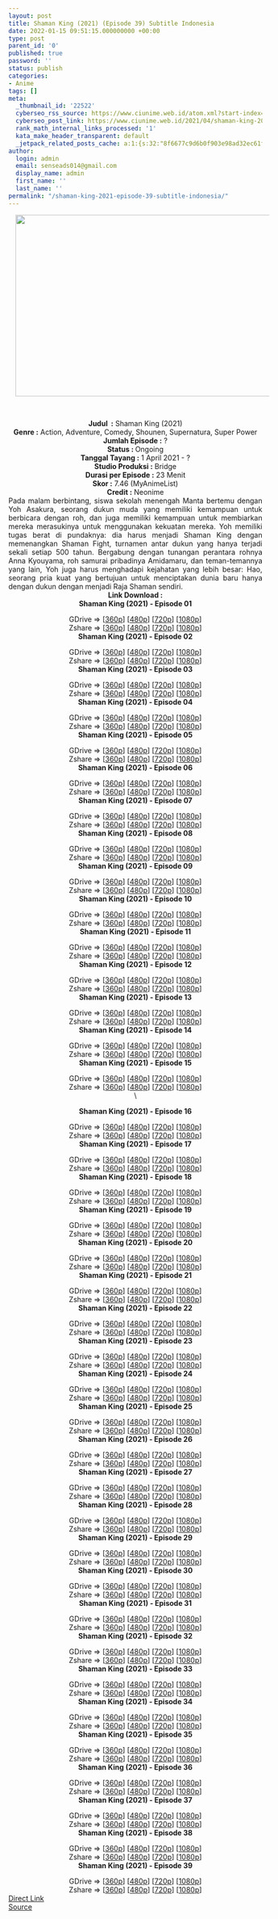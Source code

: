 ```yaml
---
layout: post
title: Shaman King (2021) (Episode 39) Subtitle Indonesia
date: 2022-01-15 09:51:15.000000000 +00:00
type: post
parent_id: '0'
published: true
password: ''
status: publish
categories:
- Anime
tags: []
meta:
  _thumbnail_id: '22522'
  cyberseo_rss_source: https://www.ciunime.web.id/atom.xml?start-index=1
  cyberseo_post_link: https://www.ciunime.web.id/2021/04/shaman-king-2021-subtitle-indonesia.html
  rank_math_internal_links_processed: '1'
  kata_make_header_transparent: default
  _jetpack_related_posts_cache: a:1:{s:32:"8f6677c9d6b0f903e98ad32ec61f8deb";a:2:{s:7:"expires";i:1663255702;s:7:"payload";a:0:{}}}
author:
  login: admin
  email: senseads014@gmail.com
  display_name: admin
  first_name: ''
  last_name: ''
permalink: "/shaman-king-2021-episode-39-subtitle-indonesia/"
---
```

<div>
<div class="separator" style="clear: both; text-align: center;"><a href="https://1.bp.blogspot.com/-QbmpxzfxvNE/YGxEXfVA1MI/AAAAAAAAehQ/IMJiOjQQ3hQ-7Ds8k0SjZ2a4D7CM-6JuwCLcBGAsYHQ/s1280/Shaman%2BKing%2B%25282021%2529.jpg" style="margin-left: 1em; margin-right: 1em;"><img border="0" data-original-height="720" data-original-width="1280" height="360" src="{{ site.baseurl }}/assets/2022/01/Shaman%2BKing%2B%25282021%2529.jpg" width="640" /></a></div>
<p><b><br /></b></div>
<div style="text-align: center;"><b style="font-weight: bold;">Judul</b><b style="font-weight: bold;"><b> </b>&nbsp;:</b> Shaman King (2021)</div>
<div style="text-align: center;"><b><b>Genre :</b></b> Action, Adventure, Comedy, Shounen, Supernatura, Super Power</div>
<div style="text-align: center;"><b>Jumlah Episode :</b> ?<br /><b>Status : </b>Ongoing<br /><b>Tanggal Tayang :</b> 1 April 2021&nbsp;- ?<br /><b>Studio Produksi :</b> Bridge<br /><b>Durasi per Episode :</b> 23 Menit</div>
<div style="text-align: center;"><b>Skor :</b> 7.46 (MyAnimeList)<br /><b>Credit :</b> Neonime</div>
<div style="text-align: center;"></div>
<div style="text-align: justify;">Pada malam berbintang, siswa sekolah menengah Manta bertemu dengan Yoh Asakura, seorang dukun muda yang memiliki kemampuan untuk berbicara dengan roh, dan juga memiliki kemampuan untuk membiarkan mereka merasukinya untuk menggunakan kekuatan mereka. Yoh memiliki tugas berat di pundaknya: dia harus menjadi Shaman King dengan memenangkan Shaman Fight, turnamen antar dukun yang hanya terjadi sekali setiap 500 tahun. Bergabung dengan tunangan perantara rohnya Anna Kyouyama, roh samurai pribadinya Amidamaru, dan teman-temannya yang lain, Yoh juga harus menghadapi kejahatan yang lebih besar: Hao, seorang pria kuat yang bertujuan untuk menciptakan dunia baru hanya dengan dukun dengan menjadi Raja Shaman sendiri.</div>
<div style="text-align: justify;"></div>
<div style="text-align: justify;"></div>
<div style="text-align: center;"><b>Link Download :</b></div>
<div style="text-align: center;"><b>Shaman King (2021) - Episode 01</b></p>
<div style="text-align: center;">GDrive =&gt; [<a href="https://reupload.org/knztudgayrgc" target="_blank" rel="noopener">360p</a>] [<a href="https://drive.google.com/uc?export=download&amp;id=1iS9JbHMPZ5DYm9Mndfcgt36Y7OZG_IFv" target="_blank" rel="noopener">480p</a>] [<a href="https://drive.google.com/uc?export=download&amp;id=1XgKUFBr-3a9tfhq-VLZnlbET4BR7iiLO" target="_blank" rel="noopener">720p</a>] [<a href="https://drive.google.com/uc?export=download&amp;id=17CKIX3hvN7v1HtS2JtCof2Hz_nXyhKGo" target="_blank" rel="noopener">1080p</a>]<br />Zshare =&gt; [<a href="https://www94.zippyshare.com/v/pPIC3qtw/file.html" target="_blank" rel="noopener">360p</a>] [<a href="https://www94.zippyshare.com/v/luO0SINN/file.html" target="_blank" rel="noopener">480p</a>] [<a href="https://www94.zippyshare.com/v/dpLXOvUQ/file.html" target="_blank" rel="noopener">720p</a>] [<a href="https://www104.zippyshare.com/v/GqjRxlwp/file.html" target="_blank" rel="noopener">1080p</a>] </div>
<div style="text-align: center;"><b>Shaman King (2021) - Episode 02</b></p>
<div>GDrive =&gt; [<a href="https://elsfile.org/download.php?ZnRxS1JxU2I4bmR6bVllZ2pCbEJiNnd4a3RkbWE4V0JPY3diUTZmamJtdz06OrV8Lbn4m%2Fim2XhMgtkAVGM%3D" target="_blank" rel="noopener">360p</a>] [<a href="https://drive.google.com/uc?export=download&amp;id=12RlUwc3uLEwi-9HIQB2PzUCNf4c334XZ" target="_blank" rel="noopener">480p</a>] [<a href="https://drive.google.com/uc?export=download&amp;id=1BdZrqsH0zyPX2WhkcTiTut-r2Rp3_Xsc" target="_blank" rel="noopener">720p</a>] [<a href="https://drive.google.com/uc?export=download&amp;id=1ww4_nkSDcsgvUBmvWy1ex6N-cSdH1alO" target="_blank" rel="noopener">1080p</a>]<br />Zshare =&gt; [<a href="https://www86.zippyshare.com/v/aPOntjFa/file.html" target="_blank" rel="noopener">360p</a>] [<a href="https://www110.zippyshare.com/v/pv673lgm/file.html" target="_blank" rel="noopener">480p</a>] [<a href="https://www39.zippyshare.com/v/WbJyjJoi/file.html" target="_blank" rel="noopener">720p</a>] [<a href="https://www24.zippyshare.com/v/3x2wP4Go/file.html" target="_blank" rel="noopener">1080p</a>]</div>
<div><b>Shaman King (2021) - Episode 03</b></p>
<div>GDrive =&gt; [<a href="https://elsfile.org/download.php?QUl6RFVDd1Via3RvOVRnN2xEVk5lNHRmRkh4SDZLV3BpbXA5N1ZGTGtyZz06OuppBcI3j%2FaFaFQS9KEDo74%3D" target="_blank" rel="noopener">360p</a>] [<a href="https://drive.google.com/uc?export=download&amp;id=1RiFEuyra4b1SLdMB45pdJk2sLHebk53k" target="_blank" rel="noopener">480p</a>] [<a href="https://drive.google.com/uc?export=download&amp;id=1oXU3yLZAzC5JhU03BfNwRB-CkWvujaNZ" target="_blank" rel="noopener">720p</a>] [<a href="https://drive.google.com/uc?export=download&amp;id=1QAUWgGXmozxKSwYlMlaOM8KPomcOWWdX" target="_blank" rel="noopener">1080p</a>]<br />Zshare =&gt; [<a href="https://www26.zippyshare.com/v/syEbFdXX/file.html" target="_blank" rel="noopener">360p</a>] [<a href="https://www104.zippyshare.com/v/K12qfKs3/file.html" target="_blank" rel="noopener">480p</a>] [<a href="https://www54.zippyshare.com/v/kC7kAb6s/file.html" target="_blank" rel="noopener">720p</a>] [<a href="https://www120.zippyshare.com/v/Zqpf9D5H/file.html" target="_blank" rel="noopener">1080p</a>]</div>
</div>
<div><b>Shaman King (2021) - Episode 04</b></p>
<div>GDrive =&gt; [<a href="https://elsfile.org/download.php?eHpBcHJQdzIzb09UMXFhamNKZVVZK3pLaFA5TmJ0dUkyekNucmg3TGxYMD06Ou58KIGrQKXrtkHIL3GMZ7s%3D" target="_blank" rel="noopener">360p</a>] [<a href="https://drive.google.com/uc?export=download&amp;id=18_j6_Xu0G1dqMc_pHJsEKz4rGI5xE5Kw" target="_blank" rel="noopener">480p</a>] [<a href="https://drive.google.com/uc?export=download&amp;id=1v6osSz_FKn2KYfM7KKXbQvvQ89eV3fRL" target="_blank" rel="noopener">720p</a>] [<a href="https://drive.google.com/uc?export=download&amp;id=1a_8R5NBngydNVe_m2K-6R66OVr4o3M3-" target="_blank" rel="noopener">1080p</a>]<br />Zshare =&gt; [<a href="https://www45.zippyshare.com/v/bB1vsF6g/file.html" target="_blank" rel="noopener">360p</a>] [<a href="https://www113.zippyshare.com/v/E2lF00II/file.html" target="_blank" rel="noopener">480p</a>] [<a href="https://www32.zippyshare.com/v/Bt4BaNmO/file.html" target="_blank" rel="noopener">720p</a>] [<a href="https://www87.zippyshare.com/v/hlVKiNNi/file.html" target="_blank" rel="noopener">1080p</a>]</div>
</div>
<div><b>Shaman King (2021) - Episode 05</b></p>
<div>GDrive =&gt; [<a href="https://elsfile.org/download.php?RHFlOEhhWUJOTXZyTWhub2kwNXJodEhZUGNyUHRGdzIxb1lQekFqazRCdz06OhipaZfVvBAs6MJeHcq9aes%3D" target="_blank" rel="noopener">360p</a>] [<a href="https://drive.google.com/uc?export=download&amp;id=1eoMUzSyA9Qzonw9m3tCfxHp6rlR-Q88p" target="_blank" rel="noopener">480p</a>] [<a href="https://drive.google.com/uc?export=download&amp;id=1MkF3P211r23biClvswWYHTt9lvBxlC69" target="_blank" rel="noopener">720p</a>] [<a href="https://drive.google.com/uc?export=download&amp;id=1mvq8_a-X-VbyC2H_pGoGlWFnmqBU6Ijg" target="_blank" rel="noopener">1080p</a>]<br />Zshare =&gt; [<a href="https://www12.zippyshare.com/v/AdlevKrW/file.html" target="_blank" rel="noopener">360p</a>] [<a href="https://www19.zippyshare.com/v/KXequmxV/file.html" target="_blank" rel="noopener">480p</a>] [<a href="https://www84.zippyshare.com/v/JidNT1VD/file.html" target="_blank" rel="noopener">720p</a>] [<a href="https://www108.zippyshare.com/v/1WPmSumB/file.html" target="_blank" rel="noopener">1080p</a>]</div>
</div>
<div><b>Shaman King (2021) - Episode 06</b></p>
<div>GDrive =&gt; [<a href="https://racaty.net/5n85rzafwye6" target="_blank" rel="noopener">360p</a>] [<a href="https://drive.google.com/uc?export=download&amp;id=1PQKz8SiWWAOcOBnPfJhUXshttmDqcYsI" target="_blank" rel="noopener">480p</a>] [<a href="https://drive.google.com/uc?export=download&amp;id=1-7NqW22hIxeRJLkneBbesKU4Dw0qiiIb" target="_blank" rel="noopener">720p</a>] [<a href="https://drive.google.com/uc?export=download&amp;id=1PI5vn-VN-rbkygbq2RWNAAeHE7xy5Xdq" target="_blank" rel="noopener">1080p</a>]<br />Zshare =&gt; [<a href="https://www67.zippyshare.com/v/sia7dVxY/file.html" target="_blank" rel="noopener">360p</a>] [<a href="https://www85.zippyshare.com/v/zPX1QoSa/file.html" target="_blank" rel="noopener">480p</a>] [<a href="https://www4.zippyshare.com/v/5vTxkF7N/file.html" target="_blank" rel="noopener">720p</a>] [<a href="https://www4.zippyshare.com/v/elmRq6zS/file.html" target="_blank" rel="noopener">1080p</a>]</div>
</div>
<div><b>Shaman King (2021) - Episode 07</b></p>
<div>GDrive =&gt; [<a href="https://elsfile.org/download.php?MEF0ZHBhYnBNZ08yWVhac1pScDE0TlY4dGN0MHZZNTZUY3pIWHpIKzc1VT06OvNhZLxZ6jj2CcSvF96eEkU%3D" target="_blank" rel="noopener">360p</a>] [<a href="https://drive.google.com/uc?export=download&amp;id=1vCKX9uiw392ecLuEs8kg4TIbnH-l22jk" target="_blank" rel="noopener">480p</a>] [<a href="https://drive.google.com/uc?export=download&amp;id=1L4bkhrbmQpjlTvsJKNd2ojMK6pVpzl2l" target="_blank" rel="noopener">720p</a>] [<a href="https://drive.google.com/uc?export=download&amp;id=1WcbzDIdvynFFbptihfjcxQmrvhXnY35X" target="_blank" rel="noopener">1080p</a>]<br />Zshare =&gt; [<a href="https://www97.zippyshare.com/v/hGq68nuz/file.html" target="_blank" rel="noopener">360p</a>] [<a href="https://www26.zippyshare.com/v/6bFxYTMB/file.html" target="_blank" rel="noopener">480p</a>] [<a href="https://www104.zippyshare.com/v/nRTChC1x/file.html" target="_blank" rel="noopener">720p</a>] [<a href="https://www3.zippyshare.com/v/ZCNKlb6U/file.html" target="_blank" rel="noopener">1080p</a>]</div>
</div>
<div><b>Shaman King (2021) - Episode 08</b></p>
<div>GDrive =&gt; [<a href="https://elsfile.org/download.php?SUo5Q1BZNDhabjdpdmZpQVZCbHlNclhEazVBV3cySkVra1U3dkw5a29Faz06Olj1ifWSjcR67l%2BMxerJtBE%3D" target="_blank" rel="noopener">360p</a>] [<a href="https://drive.google.com/uc?export=download&amp;id=1FDFlWCNbc_RD3MagLGsoPeUjhCR1-Xou" target="_blank" rel="noopener">480p</a>] [<a href="https://drive.google.com/uc?export=download&amp;id=1bDz8hZlxIpuMqWvRW7bpr0aMDTm_GgAb" target="_blank" rel="noopener">720p</a>] [<a href="https://drive.google.com/uc?export=download&amp;id=1OmISKlit1utgWNapK5cvV1U52eH78Fjt" target="_blank" rel="noopener">1080p</a>]<br />Zshare =&gt; [<a href="https://www101.zippyshare.com/v/v685XctE/file.html" target="_blank" rel="noopener">360p</a>] [<a href="https://www3.zippyshare.com/v/wkTqHhoR/file.html" target="_blank" rel="noopener">480p</a>] [<a href="https://www67.zippyshare.com/v/sYMrfWHe/file.html" target="_blank" rel="noopener">720p</a>] [<a href="https://www43.zippyshare.com/v/T65U1ixo/file.html" target="_blank" rel="noopener">1080p</a>]</div>
</div>
<div><b>Shaman King (2021) - Episode 09</b></p>
<div>GDrive =&gt; [<a href="https://elsfile.org/download.php?UW5PMjNveGtjY3hlbXdlS0NaS0FhWnlLZHd0U3JSUDVOVm5lZzdvUVZEZz06Ol8z5jHxAbJ2fUEB0wr6i3Y%3D" target="_blank" rel="noopener">360p</a>] [<a href="https://drive.google.com/uc?export=download&amp;id=1bmykd0RQEQSyEk5EQH5sCg9WXXIFsg-D" target="_blank" rel="noopener">480p</a>] [<a href="https://drive.google.com/uc?export=download&amp;id=15nBNsfjYGY_AG2Pe5bhFLEw78u-DrNJv" target="_blank" rel="noopener">720p</a>] [<a href="https://drive.google.com/uc?export=download&amp;id=1zYryQI7K_trqByVXyxC_xGsFaMq1DB3o" target="_blank" rel="noopener">1080p</a>]<br />Zshare =&gt; [<a href="https://www26.zippyshare.com/v/Pf0B4Vtl/file.html" target="_blank" rel="noopener">360p</a>] [<a href="https://www78.zippyshare.com/v/rDwfeQwe/file.html" target="_blank" rel="noopener">480p</a>] [<a href="https://www16.zippyshare.com/v/hfGpwprb/file.html" target="_blank" rel="noopener">720p</a>] [<a href="https://www61.zippyshare.com/v/D01CpAlg/file.html" target="_blank" rel="noopener">1080p</a>]</div>
</div>
<div><b>Shaman King (2021) - Episode 10</b></p>
<div>GDrive =&gt; [<a href="https://elsfile.org/download.php?NThpWlZhSm5sdW9sMGZscCtCd0lqbzJBRWlheG9qSkpFYnpENlg0YzlEZz06Ol233QEyD7julFJlypZ9U9o%3D" target="_blank" rel="noopener">360p</a>] [<a href="https://acefile.co/f/46708406/neonime_sk-2021-10-480p-zip" target="_blank" rel="noopener">480p</a>] [<a href="https://acefile.co/f/46708523/neonime_sk-2021-10-720p-zip" target="_blank" rel="noopener">720p</a>] [<a href="https://acefile.co/f/46708911/neonime_sk-2021-10-1080p-zip" target="_blank" rel="noopener">1080p</a>]<br />Zshare =&gt; [<a href="https://www64.zippyshare.com/v/NN1rGS01/file.html" target="_blank" rel="noopener">360p</a>] [<a href="https://www109.zippyshare.com/v/Welypu7m/file.html" target="_blank" rel="noopener">480p</a>] [<a href="https://www73.zippyshare.com/v/nhMP6mnL/file.html" target="_blank" rel="noopener">720p</a>] [<a href="https://www75.zippyshare.com/v/qARNmIbm/file.html" target="_blank" rel="noopener">1080p</a>]</div>
</div>
<div><b>Shaman King (2021) - Episode 11</b></p>
<div>GDrive =&gt; [<a href="https://elsfile.org/download.php?MkV5a3hpSVp2QmdMRjNDT3I1SkVOb1BGVnhxWUoya0FNYW9GTzNKUDJadz06OnSmp2XBl4qXoupnPHuWtjs%3D" target="_blank" rel="noopener">360p</a>] [<a href="https://acefile.co/f/47180076/neonime_sk-2021-11-480p-zip" target="_blank" rel="noopener">480p</a>] [<a href="https://acefile.co/f/47180393/neonime_sk-2021-11-720p-zip" target="_blank" rel="noopener">720p</a>] [<a href="https://acefile.co/f/47180813/neonime_sk-2021-11-1080p-zip" target="_blank" rel="noopener">1080p</a>]<br />Zshare =&gt; [<a href="https://www80.zippyshare.com/v/xcBw5wIE/file.html" target="_blank" rel="noopener">360p</a>] [<a href="https://www40.zippyshare.com/v/Ka3gOXBl/file.html" target="_blank" rel="noopener">480p</a>] [<a href="https://www34.zippyshare.com/v/1JJ35aSm/file.html" target="_blank" rel="noopener">720p</a>] [<a href="https://www95.zippyshare.com/v/0geIXtMF/file.html" target="_blank" rel="noopener">1080p</a>]</div>
</div>
<div><b>Shaman King (2021) - Episode 12</b></p>
<div>GDrive =&gt; [<a href="https://elsfile.org/download.php?VzY3QzNkSUdmVU44OUZaODdXK1JUNEJaQ01lQ0hNcllDRThTVUpza2tRaz06OtXQVO0UGUoQIfD%2BRE%2BgvzA%3D" target="_blank" rel="noopener">360p</a>] [<a href="https://acefile.co/f/47673366/neonime_sk-2021-12-480p-zip" target="_blank" rel="noopener">480p</a>] [<a href="https://acefile.co/f/47673904/neonime_sk-2021-12-720p-zip" target="_blank" rel="noopener">720p</a>] [<a href="https://acefile.co/f/47675116/neonime_sk-2021-12-1080p-zip" target="_blank" rel="noopener">1080p</a>]<br />Zshare =&gt; [<a href="https://www12.zippyshare.com/v/9sGnf1Xg/file.html" target="_blank" rel="noopener">360p</a>] [<a href="https://www51.zippyshare.com/v/N6IX6vMk/file.html" target="_blank" rel="noopener">480p</a>] [<a href="https://www23.zippyshare.com/v/qxOA2ZhI/file.html" target="_blank" rel="noopener">720p</a>] [<a href="https://www27.zippyshare.com/v/dSHDijxa/file.html" target="_blank" rel="noopener">1080p</a>]</div>
</div>
<div><b>Shaman King (2021) - Episode 13</b></p>
<div>GDrive =&gt; [<a href="https://elsfile.org/download.php?L1JpUVlVQ0JOL044RGJzZ3JFZk9JczQ5WFpjS3ViZ2wxeE9zNlAvWFpqcz06Opjt6BODI7e80Y%2BepE06evw%3D" target="_blank" rel="noopener">360p</a>] [<a href="https://acefile.co/f/48284550/neonime_sk-2021-13-480p-zip" target="_blank" rel="noopener">480p</a>] [<a href="https://acefile.co/f/48284924/neonime_sk-2021-13-720p-zip" target="_blank" rel="noopener">720p</a>] [<a href="https://acefile.co/f/48285333/neonime_sk-2021-13-1080p-zip" target="_blank" rel="noopener">1080p</a>]<br />Zshare =&gt; [<a href="https://www43.zippyshare.com/v/C9LMitzD/file.html" target="_blank" rel="noopener">360p</a>] [<a href="https://www51.zippyshare.com/v/mFz1nNOI/file.html" target="_blank" rel="noopener">480p</a>] [<a href="https://www79.zippyshare.com/v/7ReyqbFe/file.ht" target="_blank" rel="noopener">720p</a>] [<a href="https://www120.zippyshare.com/v/x0oxEtK1/file.html" target="_blank" rel="noopener">1080p</a>]</div>
</div>
<div><b>Shaman King (2021) - Episode 14</b></p>
<div>GDrive =&gt; [<a href="https://elsfile.org/download.php?cGcvelRLVjdPMWZRM1JTUlQwcnQ4YXM2Z2lyTURaZFdhNGdrV3R3dlZlMD06OuP%2FmRI1S35N8ORTtX0gCJY%3D" target="_blank" rel="noopener">360p</a>] [<a href="https://acefile.co/f/48829156/neonime_sk-2021-14-480p-zip" target="_blank" rel="noopener">480p</a>] [<a href="https://acefile.co/f/48829262/neonime_sk-2021-14-720p-zip" target="_blank" rel="noopener">720p</a>] [<a href="https://acefile.co/f/48829730/neonime_sk-2021-14-1080p-zip" target="_blank" rel="noopener">1080p</a>]<br />Zshare =&gt; [<a href="https://www119.zippyshare.com/v/kubFkRgV/file.html" target="_blank" rel="noopener">360p</a>] [<a href="https://www100.zippyshare.com/v/i2Cu0zTb/file.html" target="_blank" rel="noopener">480p</a>] [<a href="https://www114.zippyshare.com/v/S2Wbdb0X/file.html" target="_blank" rel="noopener">720p</a>] [<a href="https://www13.zippyshare.com/v/ZeRp4EPa/file.html" target="_blank" rel="noopener">1080p</a>]</div>
</div>
<div><b>Shaman King (2021) - Episode 15</b></p>
<div>GDrive =&gt; [<a href="https://racaty.net/hx6h898eg707" target="_blank" rel="noopener">360p</a>] [<a href="https://acefile.co/f/49379904/neonime_sk-2021-15-480p-zip" target="_blank" rel="noopener">480p</a>] [<a href="https://acefile.co/f/49380302/neonime_sk-2021-15-720p-zip" target="_blank" rel="noopener">720p</a>] [<a href="https://acefile.co/f/49381125/neonime_sk-2021-15-1080p-zip" target="_blank" rel="noopener">1080p</a>]<br />Zshare =&gt; [<a href="https://www13.zippyshare.com/v/rJdD3nNS/file.html" target="_blank" rel="noopener">360p</a>] [<a href="https://www53.zippyshare.com/v/ANJN1KQI/file.html" target="_blank" rel="noopener">480p</a>] [<a href="https://www92.zippyshare.com/v/pLbEoFl2/file.html" target="_blank" rel="noopener">720p</a>] [<a href="https://www116.zippyshare.com/v/RQWv4cJi/file.html" target="_blank" rel="noopener">1080p</a>]</div>
</div>
<div>\</div>
<p><b>Shaman King (2021) - Episode 16</b></p>
<div>GDrive =&gt; [<a href="https://acefile.co/f/49973299/oploverz-sk-2021-16-mp4-360p-mp4" target="_blank" rel="noopener">360p</a>] [<a href="https://acefile.co/f/49974031/neonime_sk-2021-16-480p-zip" target="_blank" rel="noopener">480p</a>] [<a href="https://acefile.co/f/49974169/neonime_sk-2021-16-720p-zip" target="_blank" rel="noopener">720p</a>] [<a href="https://acefile.co/f/49999483/neonime_sk-2021-16-1080p-zip" target="_blank" rel="noopener">1080p</a>]<br />Zshare =&gt; [<a href="https://www83.zippyshare.com/v/ahAvcme4/file.html" target="_blank" rel="noopener">360p</a>] [<a href="https://www99.zippyshare.com/v/rLau1C7y/file.html" target="_blank" rel="noopener">480p</a>] [<a href="https://www34.zippyshare.com/v/dRrAB7LC/file.html" target="_blank" rel="noopener">720p</a>] [<a href="https://www114.zippyshare.com/v/xpCrbsRw/file.html" target="_blank" rel="noopener">1080p</a>]</div>
<div></div>
<div><b>Shaman King (2021) - Episode 17</b></p>
<div>GDrive =&gt; [<a href="https://acefile.co/f/50577483/oploverz-sk-2021-17-mp4-360p-mp4" target="_blank" rel="noopener">360p</a>] [<a href="https://acefile.co/f/50597074/sk-2021-17-480p-samehadaku-to-mp4" target="_blank" rel="noopener">480p</a>] [<a href="https://acefile.co/f/50597728/sk-2021-17-mp4hd-samehadaku-to-mp4" target="_blank" rel="noopener">720p</a>] [<a href="https://acefile.co/f/50598045/sk-2021-17-fullhd-samehadaku-to-mp4" target="_blank" rel="noopener">1080p</a>]<br />Zshare =&gt; [<a href="https://acefile.co/f/50578115/oploverz-sk-2021-17-mp4-720p-mp4" target="_blank" rel="noopener">360p</a>] [<a href="https://www62.zippyshare.com/v/SvBl1SRa/file.html" target="_blank" rel="noopener">480p</a>] [<a href="https://www12.zippyshare.com/v/49TUVEMf/file.html" target="_blank" rel="noopener">720p</a>] [<a href="https://www4.zippyshare.com/v/cGRHlQdT/file.html" target="_blank" rel="noopener">1080p</a>]</div>
</div>
<div></div>
<div><b>Shaman King (2021) - Episode 18</b></p>
<div>GDrive =&gt; [<a href="https://mir.cr/12ZMMQGX" target="_blank" rel="noopener">360p</a>] [<a href="https://acefile.co/f/52339265/neonime_sk-2021-18-480p-zip" target="_blank" rel="noopener">480p</a>] [<a href="https://acefile.co/f/52339474/neonime_sk-2021-18-720p-zip" target="_blank" rel="noopener">720p</a>] [<a href="https://acefile.co/f/52340526/neonime_sk-2021-18-1080p-zip" target="_blank" rel="noopener">1080p</a>]<br />Zshare =&gt; [<a href="https://www69.zippyshare.com/v/LNBFBtFg/file.html" target="_blank" rel="noopener">360p</a>] [<a href="https://www98.zippyshare.com/v/t9okv6Tn/file.html" target="_blank" rel="noopener">480p</a>] [<a href="https://www53.zippyshare.com/v/pIMwHlam/file.html" target="_blank" rel="noopener">720p</a>] [<a href="https://www24.zippyshare.com/v/Z0r2zI9x/file.html" target="_blank" rel="noopener">1080p</a>]</div>
</div>
<div></div>
<div><b>Shaman King (2021) - Episode 19</b></p>
<div>GDrive =&gt; [<a href="https://acefile.co/f/52916456/oploverz-sk-2021-19-mp4-360p-mp4" target="_blank" rel="noopener">360p</a>] [<a href="https://acefile.co/f/52924952/neonime_sk-2021-19-480p-zip" target="_blank" rel="noopener">480p</a>] [<a href="https://acefile.co/f/52925514/neonime_sk-2021-19-720p-zip" target="_blank" rel="noopener">720p</a>] [<a href="https://acefile.co/f/52925967/neonime_sk-2021-19-1080p-zip" target="_blank" rel="noopener">1080p</a>]<br />Zshare =&gt; [<a href="https://www66.zippyshare.com/v/Hq7LbLWT/file.html" target="_blank" rel="noopener">360p</a>] [<a href="https://www80.zippyshare.com/v/RBaiAnNl/file.html" target="_blank" rel="noopener">480p</a>] [<a href="https://www86.zippyshare.com/v/djr6OByp/file.html" target="_blank" rel="noopener">720p</a>] [<a href="https://www106.zippyshare.com/v/j55BIh19/file.html" target="_blank" rel="noopener">1080p</a>]</div>
</div>
<div></div>
<div><b>Shaman King (2021) - Episode 20</b></p>
<div>GDrive =&gt; [<a href="https://acefile.co/f/53479694/sk-2021-20-360p-samehadaku-sbs-mp4" target="_blank" rel="noopener">360p</a>] [<a href="https://acefile.co/f/53479698/sk-2021-20-480p-samehadaku-sbs-mp4" target="_blank" rel="noopener">480p</a>] [<a href="https://acefile.co/f/53479897/sk-2021-20-mp4hd-samehadaku-sbs-mp4" target="_blank" rel="noopener">720p</a>] [<a href="https://acefile.co/f/53480329/sk-2021-20-fullhd-samehadaku-sbs-mp4" target="_blank" rel="noopener">1080p</a>]<br />Zshare =&gt; [<a href="https://www6.zippyshare.com/v/oklysUfR/file.html" target="_blank" rel="noopener">360p</a>] [<a href="https://www6.zippyshare.com/v/oRIYKKKp/file.html" target="_blank" rel="noopener">480p</a>] [<a href="https://www36.zippyshare.com/v/W2EyWCJ0/file.html" target="_blank" rel="noopener">720p</a>] [<a href="https://www90.zippyshare.com/v/DWJRmKKA/file.html" target="_blank" rel="noopener">1080p</a>]</div>
</div>
<div></div>
<div><b>Shaman King (2021) - Episode 21</b></p>
<div>GDrive =&gt; [<a href="https://acefile.co/f/54005488/oploverz-sk-2021-mp4-360p-mp4" target="_blank" rel="noopener">360p</a>] [<a href="https://acefile.co/f/54008582/neonime_sk-2021-480p-zip" target="_blank" rel="noopener">480p</a>] [<a href="https://acefile.co/f/54009273/neonime_sk-2021-720p-zip" target="_blank" rel="noopener">720p</a>] [<a href="https://acefile.co/f/54009015/neonime_sk-2021-1080p-zip" target="_blank" rel="noopener">1080p</a>]<br />Zshare =&gt; [<a href="https://www101.zippyshare.com/v/asB6z38W/file.html" target="_blank" rel="noopener">360p</a>] [<a href="https://www72.zippyshare.com/v/6Lb6h36q/file.html" target="_blank" rel="noopener">480p</a>] [<a href="https://www91.zippyshare.com/v/AWYJ5sOh/file.html" target="_blank" rel="noopener">720p</a>] [<a href="https://www12.zippyshare.com/v/mCf0qfJ2/file.html" target="_blank" rel="noopener">1080p</a>]</div>
</div>
<div></div>
<div><b>Shaman King (2021) - Episode 22</b></p>
<div>GDrive =&gt; [<a href="https://racaty.net/rjjntsnqd5tj" target="_blank" rel="noopener">360p</a>] [<a href="https://acefile.co/f/54560511/neonime_sk-2021-22-480p-zip" target="_blank" rel="noopener">480p</a>] [<a href="https://acefile.co/f/54560840/neonime_sk-2021-22-720p-zip" target="_blank" rel="noopener">720p</a>] [<a href="https://acefile.co/f/54561233/neonime_sk-2021-22-1080p-zip" target="_blank" rel="noopener">1080p</a>]<br />Zshare =&gt; [<a href="https://www115.zippyshare.com/v/OYIGQ3n1/file.html" target="_blank" rel="noopener">360p</a>] [<a href="https://www92.zippyshare.com/v/yJt7aAYy/file.html" target="_blank" rel="noopener">480p</a>] [<a href="https://www105.zippyshare.com/v/YVq3PvW8/file.html" target="_blank" rel="noopener">720p</a>] [<a href="https://www28.zippyshare.com/v/6Q0tIEky/file.html" target="_blank" rel="noopener">1080p</a>]</div>
</div>
<div></div>
<div><b>Shaman King (2021) - Episode 23</b></p>
<div>GDrive =&gt; [<a href="https://acefile.co/f/55139403/oploverz-sk-2021-23-mp4-360p-mp4" target="_blank" rel="noopener">360p</a>] [<a href="https://acefile.co/f/55187952/neonime_sk-2021-23-480p-zip" target="_blank" rel="noopener">480p</a>] [<a href="https://acefile.co/f/55187957/neonime_sk-2021-23-720p-zip" target="_blank" rel="noopener">720p</a>] [<a href="https://acefile.co/f/55187965/neonime_sk-2021-23-1080p-zip" target="_blank" rel="noopener">1080p</a>]<br />Zshare =&gt; [<a href="https://www91.zippyshare.com/v/P58yAYLG/file.html" target="_blank" rel="noopener">360p</a>] [<a href="https://www72.zippyshare.com/v/vFXv7QJK/file.html" target="_blank" rel="noopener">480p</a>] [<a href="https://www36.zippyshare.com/v/qv4becom/file.html" target="_blank" rel="noopener">720p</a>] [<a href="https://www81.zippyshare.com/v/vX1mVJnn/file.html" target="_blank" rel="noopener">1080p</a>]</div>
</div>
<div></div>
<div><b>Shaman King (2021) - Episode 24</b></p>
<div>GDrive =&gt; [<a href="https://acefile.co/f/55744070/oploverz-sk-2021-24-mp4-360p-mp4" target="_blank" rel="noopener">360p</a>] [<a href="https://acefile.co/f/55835393/neonime_sk-2021-24-480p-zip" target="_blank" rel="noopener">480p</a>] [<a href="https://acefile.co/f/55835388/neonime_sk-2021-24-720p-zip" target="_blank" rel="noopener">720p</a>] [<a href="https://acefile.co/f/55835385/neonime_sk-2021-24-1080p-zip" target="_blank" rel="noopener">1080p</a>]<br />Zshare =&gt; [<a href="https://www29.zippyshare.com/v/AuJq8qDp/file.html" target="_blank" rel="noopener">360p</a>] [<a href="https://www39.zippyshare.com/v/ueHdPHrn/file.html" target="_blank" rel="noopener">480p</a>] [<a href="https://www94.zippyshare.com/v/R1QXkizn/file.html" target="_blank" rel="noopener">720p</a>] [<a href="https://www33.zippyshare.com/v/qv4TOQBI/file.html" target="_blank" rel="noopener">1080p</a>]</div>
</div>
<div></div>
<div><b>Shaman King (2021) - Episode 25</b></p>
<div>GDrive =&gt; [<a href="https://www.mp4upload.com/fmag7cqxu3t6" target="_blank" rel="noopener">360p</a>] [<a href="https://acefile.co/f/56354993/neonime_sk-2021-25-480p-zip" target="_blank" rel="noopener">480p</a>] [<a href="https://acefile.co/f/56354997/neonime_sk-2021-25-720p-zip" target="_blank" rel="noopener">720p</a>] [<a href="https://acefile.co/f/56354999/neonime_sk-2021-25-1080p-zip" target="_blank" rel="noopener">1080p</a>]<br />Zshare =&gt; [<a href="https://www40.zippyshare.com/v/HB5VHpbs/file.html" target="_blank" rel="noopener">360p</a>] [<a href="https://www112.zippyshare.com/v/z97U0BtW/file.html" target="_blank" rel="noopener">480p</a>] [<a href="https://www115.zippyshare.com/v/eQW9VQHz/file.html" target="_blank" rel="noopener">720p</a>] [<a href="https://www80.zippyshare.com/v/NeaSnY65/file.html" target="_blank" rel="noopener">1080p</a>]</div>
</div>
<div></div>
<div><b>Shaman King (2021) - Episode 26</b></p>
<div>GDrive =&gt; [<a href="https://acefile.co/f/56964894/sk-2021-26-360p-samehadaku-care-mp4" target="_blank" rel="noopener">360p</a>] [<a href="https://acefile.co/f/56964901/sk-2021-26-480p-samehadaku-care-mp4" target="_blank" rel="noopener">480p</a>] [<a href="https://acefile.co/f/56966039/sk-2021-26-mp4hd-samehadaku-care-mp4" target="_blank" rel="noopener">720p</a>] [<a href="https://acefile.co/f/56966468/sk-2021-26-fullhd-samehadaku-care-mp4" target="_blank" rel="noopener">1080p</a>]<br />Zshare =&gt; [<a href="https://www109.zippyshare.com/v/ZsAapHru/file.html" target="_blank" rel="noopener">360p</a>] [<a href="https://www109.zippyshare.com/v/Qr2nl8qd/file.html" target="_blank" rel="noopener">480p</a>] [<a href="https://www119.zippyshare.com/v/QEmesxsM/file.html" target="_blank" rel="noopener">720p</a>] [<a href="https://www28.zippyshare.com/v/JnD7uRGx/file.html" target="_blank" rel="noopener">1080p</a>]</div>
</div>
<div></div>
<div><b>Shaman King (2021) - Episode 27</b></p>
<div>GDrive =&gt; [<a href="https://acefile.co/f/57568129/sk-2021-27-360p-samehadaku-care-mp4" target="_blank" rel="noopener">360p</a>] [<a href="https://acefile.co/f/57568131/sk-2021-27-480p-samehadaku-care-mp4" target="_blank" rel="noopener">480p</a>] [<a href="https://acefile.co/f/57568330/sk-2021-27-mp4hd-samehadaku-care-mp4" target="_blank" rel="noopener">720p</a>] [<a href="https://acefile.co/f/57569173/sk-2021-27-fullhd-samehadaku-care-mp4" target="_blank" rel="noopener">1080p</a>]<br />Zshare =&gt; [<a href="https://www59.zippyshare.com/v/QJEkNfCQ/file.html" target="_blank" rel="noopener">360p</a>] [<a href="https://www59.zippyshare.com/v/EBfOjNIJ/file.html" target="_blank" rel="noopener">480p</a>] [<a href="https://www61.zippyshare.com/v/QAmCmXXn/file.html" target="_blank" rel="noopener">720p</a>] [<a href="https://www77.zippyshare.com/v/QlP6FbBK/file.html" target="_blank" rel="noopener">1080p</a>]</div>
</div>
<div></div>
<div><b>Shaman King (2021) - Episode 28</b></p>
<div>GDrive =&gt; [<a href="https://acefile.co/f/58121759/oploverz-sk21-28-mp4-360p-mp4" target="_blank" rel="noopener">360p</a>] [<a href="https://acefile.co/f/58122365/oploverz-sk21-28-mp4-480p-mp4" target="_blank" rel="noopener">480p</a>] [<a href="https://acefile.co/f/58122571/oploverz-sk21-28-mp4-720p-mp4" target="_blank" rel="noopener">720p</a>] [<a href="https://acefile.co/f/58139734/sk-2021-28-fullhd-samehadaku-care-mp4" target="_blank" rel="noopener">1080p</a>]<br />Zshare =&gt; [<a href="https://www18.zippyshare.com/v/ZvtP7jBh/file.html" target="_blank" rel="noopener">360p</a>] [<a href="https://www36.zippyshare.com/v/w4c3rFe2/file.html" target="_blank" rel="noopener">480p</a>] [<a href="https://www18.zippyshare.com/v/MHCNyDJW/file.html" target="_blank" rel="noopener">720p</a>] [<a href="https://www86.zippyshare.com/v/M62mmqGp/file.html" target="_blank" rel="noopener">1080p</a>]</div>
</div>
<div></div>
<div><b>Shaman King (2021) - Episode 29</b></p>
<div>GDrive =&gt; [<a href="https://www.mp4upload.com/9rvdz06l83j6" target="_blank" rel="noopener">360p</a>] [<a href="https://www.mp4upload.com/k5aq4odfzrik" target="_blank" rel="noopener">480p</a>] [<a href="https://www.mp4upload.com/5bf9zwd8yh32" target="_blank" rel="noopener">720p</a>] [<a href="https://acefile.co/f/58676381/sk-2021-29-fullhd-samehadaku-care-mp4" target="_blank" rel="noopener">1080p</a>]<br />Zshare =&gt; [<a href="https://www78.zippyshare.com/v/xuvYaM9r/file.html" target="_blank" rel="noopener">360p</a>] [<a href="https://www78.zippyshare.com/v/0Vr305aq/file.html" target="_blank" rel="noopener">480p</a>] [<a href="https://www78.zippyshare.com/v/VWCOpZnm/file.html" target="_blank" rel="noopener">720p</a>] [<a href="https://www31.zippyshare.com/v/OVGOd3Rl/file.html" target="_blank" rel="noopener">1080p</a>]</div>
</div>
<div></div>
<div><b>Shaman King (2021) - Episode 30</b></p>
<div>GDrive =&gt; [<a href="https://acefile.co/f/59187016/sk-2021-30-360p-samehadaku-care-mp4" target="_blank" rel="noopener">360p</a>] [<a href="https://acefile.co/f/59187022/sk-2021-30-480p-samehadaku-care-mp4" target="_blank" rel="noopener">480p</a>] [<a href="https://acefile.co/f/59187396/sk-2021-30-mp4hd-samehadaku-care-mp4" target="_blank" rel="noopener">720p</a>] [<a href="https://acefile.co/f/59187625/sk-2021-30-fullhd-samehadaku-care-mp4" target="_blank" rel="noopener">1080p</a>]<br />Zshare =&gt; [<a href="https://www33.zippyshare.com/v/txkx3oTT/file.html" target="_blank" rel="noopener">360p</a>] [<a href="https://www33.zippyshare.com/v/0BpN4AwQ/file.html" target="_blank" rel="noopener">480p</a>] [<a href="https://www81.zippyshare.com/v/7bRcYppe/file.html" target="_blank" rel="noopener">720p</a>] [<a href="https://www41.zippyshare.com/v/HV7W5NpP/file.html" target="_blank" rel="noopener">1080p</a>]</div>
</div>
<div></div>
<div><b>Shaman King (2021) - Episode 31</b></p>
<div>GDrive =&gt; [<a href="https://www.mp4upload.com/ocmphtp7ktty" target="_blank" rel="noopener">360p</a>] [<a href="https://www.mp4upload.com/8qgosf5ryqqw" target="_blank" rel="noopener">480p</a>] [<a href="https://www.mp4upload.com/xlekt2rb7boe" target="_blank" rel="noopener">720p</a>] [<a href="https://acefile.co/f/59754628/sk-2021-31-fullhd-samehadaku-care-mp4" target="_blank" rel="noopener">1080p</a>]<br />Zshare =&gt; [<a href="https://www54.zippyshare.com/v/OkWIPJov/file.html" target="_blank" rel="noopener">360p</a>] [<a href="https://www54.zippyshare.com/v/jaiWIY3u/file.html" target="_blank" rel="noopener">480p</a>] [<a href="https://www46.zippyshare.com/v/v3v2B7Ig/file.html" target="_blank" rel="noopener">720p</a>] [<a href="https://www75.zippyshare.com/v/a7Ueas8q/file.html" target="_blank" rel="noopener">1080p</a>]</div>
</div>
<div></div>
<div><b>Shaman King (2021) - Episode 32</b></p>
<div>GDrive =&gt; [<a href="https://www.mp4upload.com/ocmphtp7ktty" target="_blank" rel="noopener">360p</a>] [<a href="https://www.mp4upload.com/8qgosf5ryqqw" target="_blank" rel="noopener">480p</a>] [<a href="https://www.mp4upload.com/xlekt2rb7boe" target="_blank" rel="noopener">720p</a>] [<a href="https://acefile.co/f/60322856/sk-2021-32-fullhd-samehadaku-care-mp4" target="_blank" rel="noopener">1080p</a>]<br />Zshare =&gt; [<a href="https://www54.zippyshare.com/v/OkWIPJov/file.html" target="_blank" rel="noopener">360p</a>] [<a href="https://www54.zippyshare.com/v/jaiWIY3u/file.html" target="_blank" rel="noopener">480p</a>] [<a href="https://www46.zippyshare.com/v/v3v2B7Ig/file.html" target="_blank" rel="noopener">720p</a>] [<a href="https://www85.zippyshare.com/v/qr08KtrO/file.html" target="_blank" rel="noopener">1080p</a>]</div>
</div>
<div></div>
<div><b>Shaman King (2021) - Episode 33</b></p>
<div>GDrive =&gt; [<a href="https://www.mp4upload.com/oplzktkxktd7" target="_blank" rel="noopener">360p</a>] [<a href="https://www.mp4upload.com/peuik1rtfhqy" target="_blank" rel="noopener">480p</a>] [<a href="https://www.mp4upload.com/2zlokxi4y2kt" target="_blank" rel="noopener">720p</a>] [<a href="https://acefile.co/f/60923491/sk-2021-33-fullhd-samehadaku-care-mp4" target="_blank" rel="noopener">1080p</a>]<br />Zshare =&gt; [<a href="https://www60.zippyshare.com/v/rYIDVOqh/file.html" target="_blank" rel="noopener">360p</a>] [<a href="https://www60.zippyshare.com/v/JFY0wz59/file.html" target="_blank" rel="noopener">480p</a>] [<a href="https://www60.zippyshare.com/v/bbXPo93w/file.html" target="_blank" rel="noopener">720p</a>] [<a href="https://www80.zippyshare.com/v/E2WUGxSl/file.html" target="_blank" rel="noopener">1080p</a>]</div>
</div>
<div></div>
<div><b>Shaman King (2021) - Episode 34</b></p>
<div>GDrive =&gt; [<a href="https://www.mp4upload.com/8816k4mtinif" target="_blank" rel="noopener">360p</a>] [<a href="https://www.mp4upload.com/buly77quampg" target="_blank" rel="noopener">480p</a>] [<a href="https://www.mp4upload.com/jsjosrpju24h" target="_blank" rel="noopener">720p</a>] [<a href="https://acefile.co/f/61501308/sk-2021-34-fullhd-samehadaku-care-mp4" target="_blank" rel="noopener">1080p</a>]<br />Zshare =&gt; [<a href="https://www111.zippyshare.com/v/rnNTWW2U/file.html" target="_blank" rel="noopener">360p</a>] [<a href="https://www111.zippyshare.com/v/zYN9KaSz/file.html" target="_blank" rel="noopener">480p</a>] [<a href="https://www34.zippyshare.com/v/W5IiazmK/file.html" target="_blank" rel="noopener">720p</a>] [<a href="https://www69.zippyshare.com/v/yfql2uVU/file.html" target="_blank" rel="noopener">1080p</a>]</div>
</div>
<div></div>
<div><b>Shaman King (2021) - Episode 35</b></p>
<div>GDrive =&gt; [<a href="https://www.mp4upload.com/907ip3hpl1hy" target="_blank" rel="noopener">360p</a>] [<a href="https://www.mp4upload.com/9ynolteuac9c" target="_blank" rel="noopener">480p</a>] [<a href="https://www.mp4upload.com/89419xpjebv1" target="_blank" rel="noopener">720p</a>] [<a href="https://acefile.co/f/62077560/sk-2021-35-fullhd-samehadaku-care-mp4" target="_blank" rel="noopener">1080p</a>]<br />Zshare =&gt; [<a href="https://www74.zippyshare.com/v/n9icabaM/file.html" target="_blank" rel="noopener">360p</a>] [<a href="https://www74.zippyshare.com/v/Gt5xSTck/file.html" target="_blank" rel="noopener">480p</a>] [<a href="https://www9.zippyshare.com/v/bwMDNIL5/file.html" target="_blank" rel="noopener">720p</a>] [<a href="https://www16.zippyshare.com/v/EuLQ0fkf/file.html" target="_blank" rel="noopener">1080p</a>]</div>
</div>
<div></div>
<div><b>Shaman King (2021) - Episode 36</b></p>
<div>GDrive =&gt; [<a href="https://www.mp4upload.com/xxmw05a47z17" target="_blank" rel="noopener">360p</a>] [<a href="https://www.mp4upload.com/4hyqpl8un41y" target="_blank" rel="noopener">480p</a>] [<a href="https://www.mp4upload.com/zlzv7dras6ug" target="_blank" rel="noopener">720p</a>] [<a href="https://acefile.co/f/62668701/sk-2021-36-fullhd-samehadaku-care-mp4" target="_blank" rel="noopener">1080p</a>]<br />Zshare =&gt; [<a href="https://www19.zippyshare.com/v/dG9cyDLD/file.html" target="_blank" rel="noopener">360p</a>] [<a href="https://www19.zippyshare.com/v/LuwcH2Gl/file.html" target="_blank" rel="noopener">480p</a>] [<a href="https://www19.zippyshare.com/v/QNuiu8ZA/file.html" target="_blank" rel="noopener">720p</a>] [<a href="https://www21.zippyshare.com/v/o0aAoC1O/file.html" target="_blank" rel="noopener">1080p</a>]</div>
</div>
<div></div>
<div><b>Shaman King (2021) - Episode 37</b></p>
<div>GDrive =&gt; [<a href="https://acefile.co/f/63319686/sk-2021-37-360p-samehadaku-care-mp4" target="_blank" rel="noopener">360p</a>] [<a href="https://acefile.co/f/63319692/sk-2021-37-480p-samehadaku-care-mp4" target="_blank" rel="noopener">480p</a>] [<a href="https://acefile.co/f/63320173/sk-2021-37-mp4hd-samehadaku-care-mp4" target="_blank" rel="noopener">720p</a>] [<a href="https://acefile.co/f/63321643/sk-2021-37-fullhd-samehadaku-care-mp4" target="_blank" rel="noopener">1080p</a>]<br />Zshare =&gt; [<a href="https://www104.zippyshare.com/v/2JRANYDq/file.html" target="_blank" rel="noopener">360p</a>] [<a href="https://www104.zippyshare.com/v/3iDaVXDf/file.html" target="_blank" rel="noopener">480p</a>] [<a href="https://www70.zippyshare.com/v/y0CsbZkM/file.html" target="_blank" rel="noopener">720p</a>] [<a href="https://www45.zippyshare.com/v/fnv56ep0/file.html" target="_blank" rel="noopener">1080p</a>]</div>
</div>
<div></div>
<div><b>Shaman King (2021) - Episode 38</b></p>
<div>GDrive =&gt; [<a href="https://acefile.co/f/64669772/sk-2021-38-360p-samehadaku-care-mp4" target="_blank" rel="noopener">360p</a>] [<a href="https://acefile.co/f/64669778/sk-2021-38-480p-samehadaku-care-mp4" target="_blank" rel="noopener">480p</a>] [<a href="https://acefile.co/f/64670253/sk-2021-38-mp4hd-samehadaku-care-mp4" target="_blank" rel="noopener">720p</a>] [<a href="https://acefile.co/f/64670718/sk-2021-38-fullhd-samehadaku-care-mp4" target="_blank" rel="noopener">1080p</a>]<br />Zshare =&gt; [<a href="https://www58.zippyshare.com/v/2KXh7xFb/file.html" target="_blank" rel="noopener">360p</a>] [<a href="https://www58.zippyshare.com/v/lEHjXWVj/file.html" target="_blank" rel="noopener">480p</a>] [<a href="https://www34.zippyshare.com/v/uIDqaKsy/file.html" target="_blank" rel="noopener">720p</a>] [<a href="https://www95.zippyshare.com/v/x9DXo6t4/file.html" target="_blank" rel="noopener">1080p</a>]</div>
</div>
<div></div>
<div><b>Shaman King (2021) - Episode 39</b></p>
<div>GDrive =&gt; [<a href="https://acefile.co/f/65205442/sk-2021-39-360p-samehadaku-care-mp4" target="_blank" rel="noopener">360p</a>] [<a href="https://acefile.co/f/65205448/sk-2021-39-480p-samehadaku-care-mp4" target="_blank" rel="noopener">480p</a>] [<a href="https://acefile.co/f/65205712/sk-2021-39-mp4hd-samehadaku-care-mp4" target="_blank" rel="noopener">720p</a>] [<a href="https://acefile.co/f/65219868/sk-2021-39-fullhd-samehadaku-care-mp4" target="_blank" rel="noopener">1080p</a>]<br />Zshare =&gt; [<a href="https://www61.zippyshare.com/v/bFNaJMbI/file.html" target="_blank" rel="noopener">360p</a>] [<a href="https://www61.zippyshare.com/v/K6ayFK6X/file.html" target="_blank" rel="noopener">480p</a>] [<a href="https://www109.zippyshare.com/v/v7ir8Ds2/file.html" target="_blank" rel="noopener">720p</a>] [<a href="https://www43.zippyshare.com/v/kAN9vdSi/file.html" target="_blank" rel="noopener">1080p</a>]</div>
</div>
</div>
</div>
<link rel="stylesheet" href="https://cdnjs.cloudflare.com/ajax/libs/font-awesome/4.7.0/css/font-awesome.min.css" />
<div class="divbtn"> <a href="https://handymansurrender.com/fihup8buzv?key=94550f7ce39444073321dde3b8782f97" class="btn"><i class="fa fa-download"></i> Direct Link</a> <br /><a href="https://www.ciunime.web.id/2021/04/shaman-king-2021-subtitle-indonesia.html">Source</a> </div>
